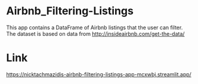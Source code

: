 # Airbnb_Filtering-Listings
This app contains a DataFrame of Airbnb listings that the user can filter.
<br>
The dataset is based on data from http://insideairbnb.com/get-the-data/

# Link
https://nicktachmazidis-airbnb-filtering-listings-app-mcxwbj.streamlit.app/
